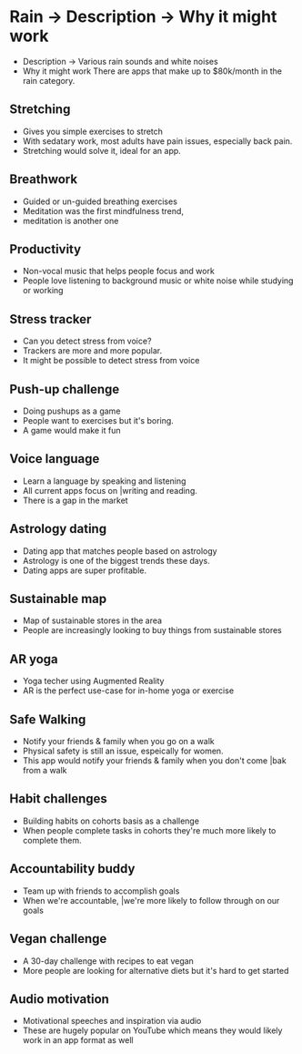 
# Rain -> Description -> Why it might work

- Description -> Various rain sounds and white noises
- Why it might work
There are apps that make up to $80k/month in the rain category.

## Stretching

- Gives you simple exercises to stretch
- With sedatary work, most adults have pain issues, especially back pain.
- Stretching would solve it, ideal for an app.

## Breathwork

- Guided or un-guided breathing exercises
- Meditation was the first mindfulness trend,
- meditation is another one

## Productivity

- Non-vocal music that helps people focus and work
- People love listening to background music or white noise while studying or working

## Stress tracker

- Can you detect stress from voice?
- Trackers are more and more popular.
- It might be possible to detect stress from voice

## Push-up challenge

- Doing pushups as a game
- People want to exercises but it's boring.
- A game would make it fun

## Voice language

- Learn a language by speaking and listening
- All current apps focus on |writing and reading.
- There is a gap in the market

## Astrology dating

- Dating app that matches people based on astrology
- Astrology is one of the biggest trends these days.
- Dating apps are super profitable.

## Sustainable map

- Map of sustainable stores in the area
- People are increasingly looking to buy things from sustainable stores

## AR yoga

- Yoga techer using Augmented Reality
- AR is the perfect use-case for in-home yoga or exercise

## Safe Walking

- Notify your friends & family when you go on a walk
- Physical safety is still an issue, espeically for women.
- This app would notify your friends & family when you don't come |bak from a walk

## Habit challenges

- Building habits on cohorts basis as a challenge
- When people complete tasks in cohorts they're much more likely to complete them.

## Accountability buddy

- Team up with friends to accomplish goals
- When we're accountable, |we're more likely to follow through on our goals

## Vegan challenge

- A 30-day challenge with recipes to eat vegan
- More people are looking for alternative diets but it's hard to get started

## Audio motivation

- Motivational speeches and inspiration via audio
- These are hugely popular on YouTube which means they would likely work in an app format as well
